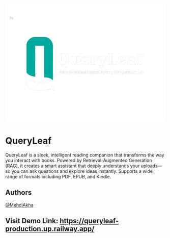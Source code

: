 ![Logo](assets/images/logo.png)

# QueryLeaf

QueryLeaf is a sleek, intelligent reading companion that transforms the way you interact with books. Powered by Retrieval-Augmented Generation (RAG), it creates a smart assistant that deeply understands your uploads—so you can ask questions and explore ideas instantly.
Supports a wide range of formats including PDF, EPUB, and Kindle.

## Authors

[@MehdiAkha](https://www.github.com/MehdiAkha)

## Visit Demo Link: https://queryleaf-production.up.railway.app/
